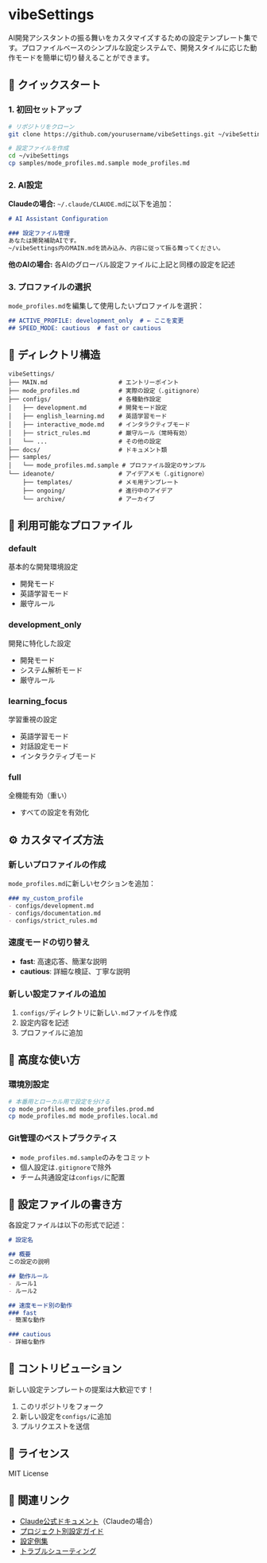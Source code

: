 # vibeSettings

AI開発アシスタントの振る舞いをカスタマイズするための設定テンプレート集です。プロファイルベースのシンプルな設定システムで、開発スタイルに応じた動作モードを簡単に切り替えることができます。

## 🚀 クイックスタート

### 1. 初回セットアップ
```bash
# リポジトリをクローン
git clone https://github.com/yourusername/vibeSettings.git ~/vibeSettings

# 設定ファイルを作成
cd ~/vibeSettings
cp samples/mode_profiles.md.sample mode_profiles.md
```

### 2. AI設定
**Claudeの場合:** `~/.claude/CLAUDE.md`に以下を追加：
```markdown
# AI Assistant Configuration

### 設定ファイル管理
あなたは開発補助AIです。
~/vibeSettings内のMAIN.mdを読み込み、内容に従って振る舞ってください。
```

**他のAIの場合:** 各AIのグローバル設定ファイルに上記と同様の設定を記述

### 3. プロファイルの選択
`mode_profiles.md`を編集して使用したいプロファイルを選択：
```markdown
## ACTIVE_PROFILE: development_only  # ← ここを変更
## SPEED_MODE: cautious  # fast or cautious
```

## 📁 ディレクトリ構造

```
vibeSettings/
├── MAIN.md                    # エントリーポイント
├── mode_profiles.md           # 実際の設定（.gitignore）
├── configs/                   # 各種動作設定
│   ├── development.md         # 開発モード設定
│   ├── english_learning.md    # 英語学習モード
│   ├── interactive_mode.md    # インタラクティブモード
│   ├── strict_rules.md        # 厳守ルール（常時有効）
│   └── ...                    # その他の設定
├── docs/                      # ドキュメント類
├── samples/
│   └── mode_profiles.md.sample # プロファイル設定のサンプル
└── ideanote/                  # アイデアメモ（.gitignore）
    ├── templates/             # メモ用テンプレート
    ├── ongoing/               # 進行中のアイデア
    └── archive/               # アーカイブ
```

## 🎯 利用可能なプロファイル

### default
基本的な開発環境設定
- 開発モード
- 英語学習モード
- 厳守ルール

### development_only
開発に特化した設定
- 開発モード
- システム解析モード
- 厳守ルール

### learning_focus
学習重視の設定
- 英語学習モード
- 対話設定モード
- インタラクティブモード

### full
全機能有効（重い）
- すべての設定を有効化

## ⚙️ カスタマイズ方法

### 新しいプロファイルの作成
`mode_profiles.md`に新しいセクションを追加：
```markdown
### my_custom_profile
- configs/development.md
- configs/documentation.md
- configs/strict_rules.md
```

### 速度モードの切り替え
- **fast**: 高速応答、簡潔な説明
- **cautious**: 詳細な検証、丁寧な説明

### 新しい設定ファイルの追加
1. `configs/`ディレクトリに新しい`.md`ファイルを作成
2. 設定内容を記述
3. プロファイルに追加

## 🔧 高度な使い方

### 環境別設定
```bash
# 本番用とローカル用で設定を分ける
cp mode_profiles.md mode_profiles.prod.md
cp mode_profiles.md mode_profiles.local.md
```

### Git管理のベストプラクティス
- `mode_profiles.md.sample`のみをコミット
- 個人設定は`.gitignore`で除外
- チーム共通設定は`configs/`に配置

## 📝 設定ファイルの書き方

各設定ファイルは以下の形式で記述：
```markdown
# 設定名

## 概要
この設定の説明

## 動作ルール
- ルール1
- ルール2

## 速度モード別の動作
### fast
- 簡潔な動作

### cautious  
- 詳細な動作
```

## 🤝 コントリビューション

新しい設定テンプレートの提案は大歓迎です！
1. このリポジトリをフォーク
2. 新しい設定を`configs/`に追加
3. プルリクエストを送信

## 📄 ライセンス

MIT License

## 🔗 関連リンク

- [Claude公式ドキュメント](https://docs.anthropic.com/en/docs/claude-code)（Claudeの場合）
- [プロジェクト別設定ガイド](./docs/PROJECT_SETUP.md)
- [設定例集](./docs/templates/README.md)
- [トラブルシューティング](./docs/GLOBAL_SETUP.md)